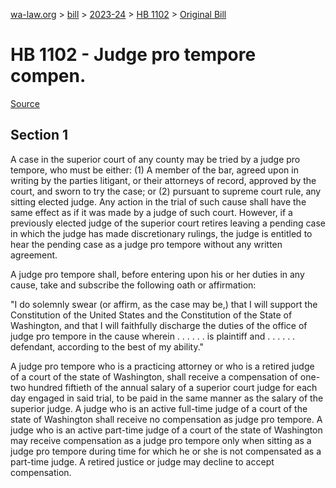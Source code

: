 [wa-law.org](/) > [bill](/bill/) > [2023-24](/bill/2023-24/) > [HB 1102](/bill/2023-24/hb/1102/) > [Original Bill](/bill/2023-24/hb/1102/1/)

# HB 1102 - Judge pro tempore compen.

[Source](http://lawfilesext.leg.wa.gov/biennium/2023-24/Pdf/Bills/House%20Bills/1102.pdf)

## Section 1
A case in the superior court of any county may be tried by a judge pro tempore, who must be either: (1) A member of the bar, agreed upon in writing by the parties litigant, or their attorneys of record, approved by the court, and sworn to try the case; or (2) pursuant to supreme court rule, any sitting elected judge. Any action in the trial of such cause shall have the same effect as if it was made by a judge of such court. However, if a previously elected judge of the superior court retires leaving a pending case in which the judge has made discretionary rulings, the judge is entitled to hear the pending case as a judge pro tempore without any written agreement.

A judge pro tempore shall, before entering upon his or her duties in any cause, take and subscribe the following oath or affirmation:

"I do solemnly swear (or affirm, as the case may be,) that I will support the Constitution of the United States and the Constitution of the State of Washington, and that I will faithfully discharge the duties of the office of judge pro tempore in the cause wherein . . . . . . is plaintiff and . . . . . . defendant, according to the best of my ability."

A judge pro tempore who is a practicing attorney  or who is a retired judge of a court of the state of Washington, shall receive a compensation of one-two hundred fiftieth of the annual salary of a superior court judge for each day engaged in said trial, to be paid in the same manner as the salary of the superior judge. A judge who is an active full-time judge of a court of the state of Washington shall receive no compensation as judge pro tempore. A judge who is an active part-time judge of a court of the state of Washington may receive compensation as a judge pro tempore only when sitting as a judge pro tempore during time for which he or she is not compensated as a part-time judge. A retired justice or judge may decline to accept compensation.
